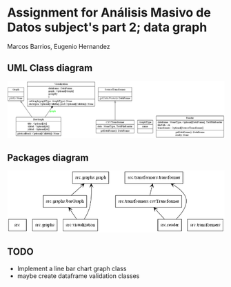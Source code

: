 # Assignment for **Análisis Masivo de Datos** subject's part 2; data graph

Marcos Barrios, Eugenio Hernandez

## UML Class diagram

![UML class diagram](docs/classes.png)

## Packages diagram

![packages diagram](docs/packages.png)

## TODO

 - Implement a line bar chart graph class
 - maybe create dataframe validation classes
